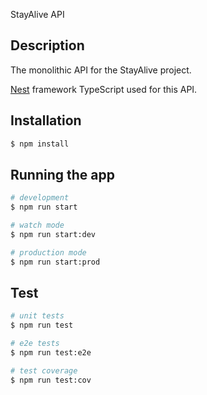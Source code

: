 StayAlive API

## Description

The monolithic API for the StayAlive project.

[Nest](https://github.com/nestjs/nest) framework TypeScript used for this API.

## Installation

```bash
$ npm install
```

## Running the app

```bash
# development
$ npm run start

# watch mode
$ npm run start:dev

# production mode
$ npm run start:prod
```

## Test

```bash
# unit tests
$ npm run test

# e2e tests
$ npm run test:e2e

# test coverage
$ npm run test:cov
```
